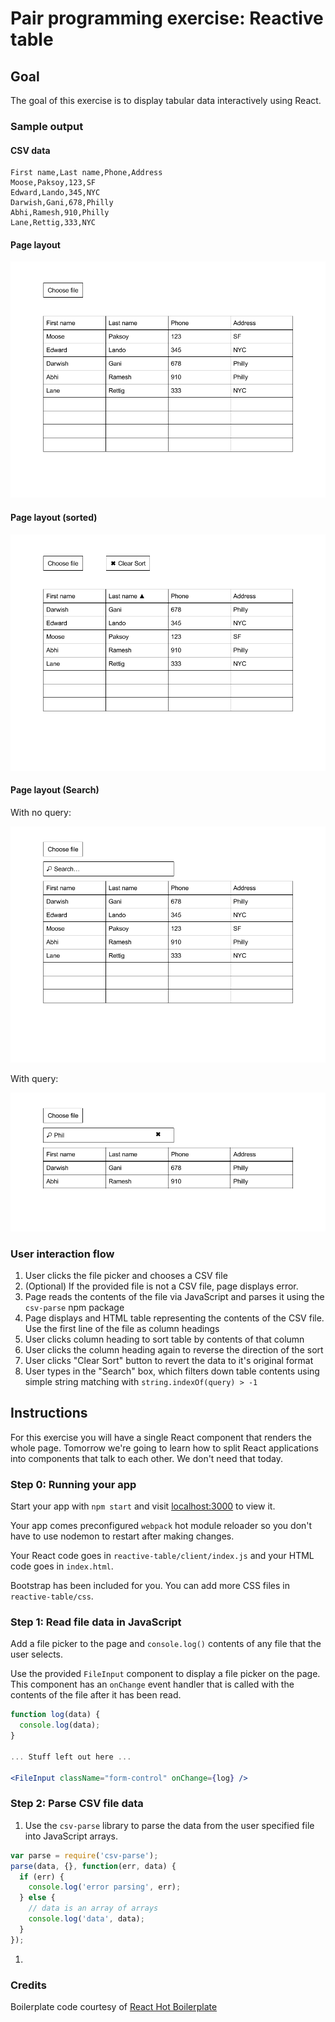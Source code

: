 # Pair programming exercise: Reactive table

## Goal

The goal of this exercise is to display tabular data interactively using React.

### Sample output

#### CSV data

```csv
First name,Last name,Phone,Address
Moose,Paksoy,123,SF
Edward,Lando,345,NYC
Darwish,Gani,678,Philly
Abhi,Ramesh,910,Philly
Lane,Rettig,333,NYC
```

#### Page layout

![](img/layout.png)

#### Page layout (sorted)

![](img/layout-sort.png)

#### Page layout (Search)

With no query:

![](img/layout-search.png)

With query:

![](img/layout-search2.png)

### User interaction flow

1. User clicks the file picker and chooses a CSV file
1. (Optional) If the provided file is not a CSV file, page displays error.
1. Page reads the contents of the file via JavaScript and parses it using the
   `csv-parse` npm package
1. Page displays and HTML table representing the contents of the CSV file.
   Use the first line of the file as column headings
1. User clicks column heading to sort table by contents of that column
1. User clicks the column heading again to reverse the direction of the
   sort
1. User clicks "Clear Sort" button to revert the data to it's original format
1. User types in the "Search" box, which filters down table contents
   using simple string matching with `string.indexOf(query) > -1`

## Instructions

For this exercise you will have a single React component that renders the
whole page. Tomorrow we're going to learn how to split React applications
into components that talk to each other. We don't need that today.

### Step 0: Running your app

Start your app with `npm start` and visit
[localhost:3000](http://localhost:3000/) to view it.

Your app comes preconfigured `webpack` hot module reloader so you don't
have to use nodemon to restart after making changes.

Your React code goes in `reactive-table/client/index.js` and your
HTML code goes in `index.html`.

Bootstrap has been included for you. You can add more CSS files in
`reactive-table/css`.

### Step 1: Read file data in JavaScript

Add a file picker to the page and `console.log()`  contents of any file
that the user selects.

Use the provided `FileInput` component to display a file picker on the page.
This component has an `onChange` event handler that is called with the contents
of the file after it has been read.

```jsx
function log(data) {
  console.log(data);
}

... Stuff left out here ...

<FileInput className="form-control" onChange={log} />
```

### Step 2: Parse CSV file data

1. Use the `csv-parse` library to parse the data from the user specified file
   into JavaScript arrays.

  ```javascript
  var parse = require('csv-parse');
  parse(data, {}, function(err, data) {
    if (err) {
      console.log('error parsing', err);
    } else {
      // data is an array of arrays
      console.log('data', data);
    }
  });
  ```

1.

### Credits

Boilerplate code courtesy of
[React Hot Boilerplate](https://github.com/gaearon/react-hot-boilerplate)

